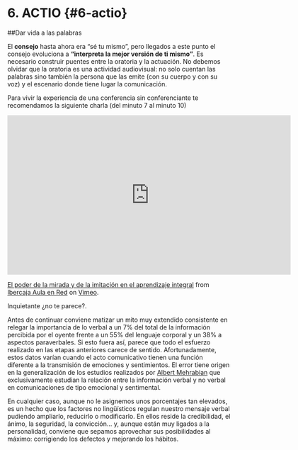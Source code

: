 # 6\. ACTIO {#6-actio}

##Dar vida a las palabras

El  **consejo** hasta ahora era “sé tu mismo”, pero llegados a este punto el consejo evoluciona a **“interpreta la mejor versión de ti mismo”**. Es necesario construir puentes entre la oratoria y la actuación. No debemos olvidar que la oratoria es una actividad audiovisual: no solo cuentan las palabras sino también la persona que las emite (con su cuerpo y con su voz) y el escenario donde tiene lugar la comunicación.

Para vivir la experiencia de una conferencia sin conferenciante te recomendamos la siguiente charla (del minuto 7 al minuto 10)

<iframe src="https://player.vimeo.com/video/211258545?title=0&byline=0&portrait=0" width="640" height="360" frameborder="0" webkitallowfullscreen mozallowfullscreen allowfullscreen></iframe>
<p><a href="https://vimeo.com/211258545">El poder de la mirada y de la imitaci&oacute;n en el aprendizaje integral</a> from <a href="https://vimeo.com/ibercajaaulaenred">Ibercaja Aula en Red</a> on <a href="https://vimeo.com">Vimeo</a>.</p>

Inquietante ¿no te parece?.

Antes de continuar conviene matizar un mito muy extendido consistente en relegar la importancia de lo verbal a un 7% del total de la información percibida por el oyente frente a un 55% del lenguaje corporal y un 38% a aspectos paraverbales. Si esto fuera así, parece que todo el esfuerzo realizado en las etapas anteriores carece de sentido. Afortunadamente, estos datos varían cuando el acto comunicativo tienen una función diferente a la transmisión de emociones y sentimientos. El error tiene origen en la generalización de los estudios realizados por [Albert Mehrabian](https://www.google.com/url?q=https://en.wikipedia.org/wiki/Albert_Mehrabian&sa=D&ust=1516789738040000&usg=AFQjCNGdOAYvcKxZ80bbqlw02_Baovd1Yg) que exclusivamente estudian la relación entre la información verbal y no verbal en comunicaciones de tipo emocional y sentimental.

En cualquier caso, aunque no le asignemos unos porcentajes tan elevados, es un hecho que los factores no lingüísticos regulan nuestro mensaje verbal pudiendo ampliarlo, reducirlo o modificarlo. En ellos reside la credibilidad, el ánimo, la seguridad, la convicción… y, aunque están muy ligados a la personalidad, conviene que sepamos aprovechar sus posibilidades al máximo: corrigiendo los defectos y mejorando los hábitos.